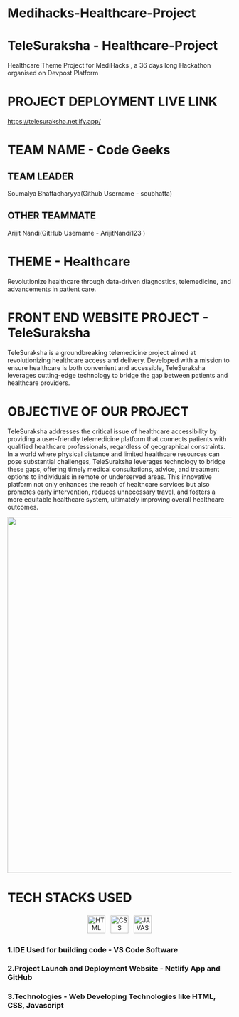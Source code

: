 # Medihacks-Healthcare-Project

# TeleSuraksha - Healthcare-Project
Healthcare Theme Project for MediHacks , a 36 days long Hackathon organised on Devpost Platform

# PROJECT DEPLOYMENT LIVE LINK
https://telesuraksha.netlify.app/

# TEAM NAME - Code Geeks
## TEAM LEADER 
Soumalya Bhattacharyya(Github Username - soubhatta)

## OTHER TEAMMATE
Arijit Nandi(GitHub Username - ArijitNandi123 )

# THEME - Healthcare
Revolutionize healthcare through data-driven diagnostics, telemedicine, and advancements in patient care.

# FRONT END WEBSITE PROJECT - TeleSuraksha
TeleSuraksha is a groundbreaking telemedicine project aimed at revolutionizing healthcare access and delivery. Developed with a mission to ensure healthcare is both convenient and accessible, TeleSuraksha leverages cutting-edge technology to bridge the gap between patients and healthcare providers.

# OBJECTIVE OF OUR PROJECT
TeleSuraksha addresses the critical issue of healthcare accessibility by providing a user-friendly telemedicine platform that connects patients with qualified healthcare professionals, regardless of geographical constraints. In a world where physical distance and limited healthcare resources can pose substantial challenges, TeleSuraksha leverages technology to bridge these gaps, offering timely medical consultations, advice, and treatment options to individuals in remote or underserved areas. This innovative platform not only enhances the reach of healthcare services but also promotes early intervention, reduces unnecessary travel, and fosters a more equitable healthcare system, ultimately improving overall healthcare outcomes.

<p align="center">
  <img width="800" height="800" src="https://github.com/soubhatta/TeleSuraksha-Healthcare-Project/assets/85474422/36600a29-0fde-43f2-b2e8-63b9e9900396)">
</p>


# TECH STACKS USED
<p align="center">
<img src="https://github.com/soubhatta/Bharat-Codepedia-Ed_Tech-Project/assets/122465630/35a440d7-8645-49e8-8c5a-500473dfa0ff" alt="HTML" height="40" style="vertical-align:top; margin:4px">
<img src="https://github.com/soubhatta/Bharat-Codepedia-Ed_Tech-Project/assets/122465630/1953d687-2274-493d-b0f8-bfbbdaad6974" alt="CSS" height="40" style="vertical-align:top; margin:4px">
<img src="https://github.com/soubhatta/Bharat-Codepedia-Ed_Tech-Project/assets/122465630/4c3b118c-4a9e-42b7-9fad-6b007b33411f" alt="JAVASCRIPT" height="40" style="vertical-align:top; margin:4px">


### 1.IDE Used for building code - VS Code Software

### 2.Project Launch and Deployment Website - Netlify App and GitHub

### 3.Technologies - Web Developing Technologies like HTML, CSS, Javascript

